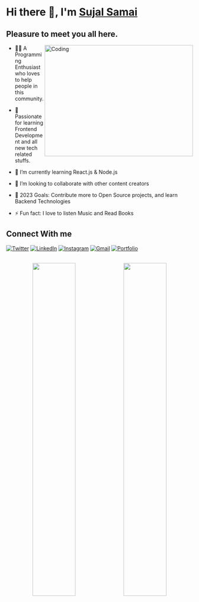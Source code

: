 # Hi there 👋, I'm [Sujal Samai][Portfolio]
## Pleasure to meet you all here.

[<img align="right" alt="Coding" width="400" height="300" src="https://github-readme-stats.vercel.app/api/top-langs/?username=SujalSamai&langs_count=8&layout=compact&theme=radical">][Top Langs]


- 👨‍💻 A Programming Enthusiast who loves to help people in this community.

- 📱 Passionate for learning Frontend Development and all new tech related stuffs.

- 🌱 I’m currently learning React.js & Node.js

- 👯 I’m looking to collaborate with other content creators

- 🥅 2023 Goals: Contribute more to Open Source projects, and learn Backend Technologies

- ⚡ Fun fact: I love to listen Music and Read Books

## Connect With me

<div align="left">
        <a href="https://twitter.com/SujalSamai?s=09"><img alt="Twitter" src="https://img.shields.io/badge/Twitter-D14836?style=for-the-badge&logo=twitter&logoColor=white" /></a>
        <a href="https://www.linkedin.com/in/sujal-samai"><img alt="LinkedIn" src="https://img.shields.io/badge/linkedin-%230077B5.svg?style=for-the-badge&logo=linkedin&logoColor=white" /></a>
        <a href="https://instagram.com/sujalsamai?utm_medium=copy_link"><img alt="Instagram" src="https://img.shields.io/badge/Instagram-D14836?style=for-the-badge&logo=instagram&logoColor=white" /></a>
        <a href="mailto:sujalsamai123@gmail.com"><img alt="Gmail" src="https://img.shields.io/badge/Gmail-D14836?style=for-the-badge&logo=gmail&logoColor=white"/></a>
        <a href="https://sujalsamai.netlify.app/" target="_blank"><img alt="Portfolio" src="https://img.shields.io/badge/Portfolio-%23000000.svg?style=for-the-badge&logo=firefox&logoColor=#FF7139"/></a>
</div>
<br/>
<p align="center">
    <img width="48%" src="https://github-readme-stats.vercel.app/api/top-langs/?username=SujalSamai&show_icons=true&theme=tokyonight&show_icons=true" />
    <img width="48%" src="https://github-readme-stats.vercel.app/api?username=SujalSamai&show_icons=true&bg_color=00000000" />
</p>

[Portfolio]: https://sujalsamai.co
[Top Langs]: https://github.com/anuraghazra/github-readme-stats
